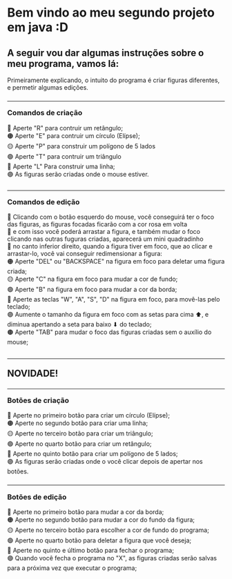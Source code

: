 <h1> Bem vindo ao meu segundo projeto em java :D </h1>

<h2> A seguir vou dar algumas instruções sobre o meu programa, vamos lá:</h2>

Primeiramente explicando, o intuito do programa é criar figuras diferentes, e permetir algumas edições.

<h3> <hr>Comandos de criação</hr> </h3>
🔴 Aperte "R" para contruir um retângulo; <br>
🟠 Aperte "E" para contruir um círculo (Elípse); <br>
🟡 Aperte "P" para construir um polígono de 5 lados <br>
🟢 Aperte "T" para contruir um triângulo <br>
🔵 Aperte "L" Para construir uma linha; <br>
🟣 As figuras serão criadas onde o mouse estiver.

<h3> <hr>Comandos de edição</hr> </h3>
🔴 Clicando com o botão esquerdo do mouse, você conseguirá ter o foco das figuras, as figuras focadas ficarão com a cor rosa em volta <br>
🔴 e com isso você poderá arrastar a figura, e também mudar o foco clicando nas outras fuguras criadas, aparecerá um mini quadradinho <br>
🔴 no canto inferior direito, quando a figura tiver em foco, que ao clicar e arrastar-lo, você vai conseguir redimensionar a figura: <br>
🟠 Aperte "DEL" ou "BACKSPACE" na figura em foco para deletar uma figura criada; <br>
🟡 Aperte "C" na figura em foco para mudar a cor de fundo; <br>
🟢 Aperte "B" na figura em foco para mudar a cor da borda; <br>
🔵 Aperte as teclas "W", "A", "S", "D" na figura em foco, para movê-las pelo teclado; <br>
🟣 Aumente o tamanho da figura em foco com as setas para cima ⬆, e diminua apertando a seta para baixo ⬇ do teclado;<br>
🟤 Aperte "TAB" para mudar o foco das figuras criadas sem o auxílio do mouse;<br>

<h2> <hr>NOVIDADE!</hr> </h2>

<h3> <hr>Botões de criação</hr> </h3>
🔴 Aperte no primeiro botão para criar um círculo (Elípse); <br>
🟠 Aperte no segundo botão para criar uma linha; <br>
🟡 Aperte no terceiro botão para criar um triângulo; <br>
🟢 Aperte no quarto botão para criar um retângulo; <br>
🔵 Aperte no quinto botão para criar um polígono de 5 lados; <br>
🟣 As figuras serão criadas onde o você clicar depois de apertar nos botões.

<h3> <hr>Botões de edição</hr> </h3>
🔴 Aperte no primeiro botão para mudar a cor da borda; <br>
🟠 Aperte no segundo botão para mudar a cor do fundo da figura; <br>
🟡 Aperte no terceiro botão para escolher a cor de fundo do programa; <br>
🟢 Aperte no quarto botão para deletar a figura que você deseja; <br>
🔵 Aperte no quinto e último botão para fechar o programa; <br>
🟣 Quando você fecha o programa no "X", as figuras criadas serão salvas para a próxima vez que executar o programa;



